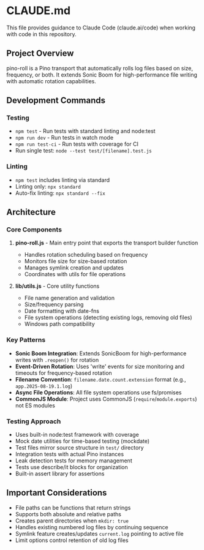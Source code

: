 # CLAUDE.md

This file provides guidance to Claude Code (claude.ai/code) when working with code in this repository.

## Project Overview

pino-roll is a Pino transport that automatically rolls log files based on size, frequency, or both. It extends Sonic Boom for high-performance file writing with automatic rotation capabilities.

## Development Commands

### Testing
- `npm test` - Run tests with standard linting and node:test
- `npm run dev` - Run tests in watch mode
- `npm run test-ci` - Run tests with coverage for CI
- Run single test: `node --test test/[filename].test.js`

### Linting
- `npm test` includes linting via standard
- Linting only: `npx standard`
- Auto-fix linting: `npx standard --fix`

## Architecture

### Core Components

1. **pino-roll.js** - Main entry point that exports the transport builder function
   - Handles rotation scheduling based on frequency
   - Monitors file size for size-based rotation
   - Manages symlink creation and updates
   - Coordinates with utils for file operations

2. **lib/utils.js** - Core utility functions
   - File name generation and validation
   - Size/frequency parsing
   - Date formatting with date-fns
   - File system operations (detecting existing logs, removing old files)
   - Windows path compatibility

### Key Patterns

- **Sonic Boom Integration**: Extends SonicBoom for high-performance writes with `.reopen()` for rotation
- **Event-Driven Rotation**: Uses 'write' events for size monitoring and timeouts for frequency-based rotation
- **Filename Convention**: `filename.date.count.extension` format (e.g., `app.2025-08-19.1.log`)
- **Async File Operations**: All file system operations use fs/promises
- **CommonJS Module**: Project uses CommonJS (`require`/`module.exports`) not ES modules

### Testing Approach

- Uses built-in node:test framework with coverage
- Mock date utilities for time-based testing (mockdate)
- Test files mirror source structure in `test/` directory
- Integration tests with actual Pino instances
- Leak detection tests for memory management
- Tests use describe/it blocks for organization
- Built-in assert library for assertions

## Important Considerations

- File paths can be functions that return strings
- Supports both absolute and relative paths
- Creates parent directories when `mkdir: true`
- Handles existing numbered log files by continuing sequence
- Symlink feature creates/updates `current.log` pointing to active file
- Limit options control retention of old log files